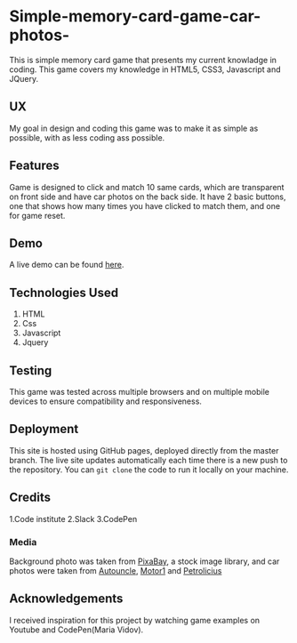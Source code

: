 # Simple-memory-card-game-car-photos-

This is simple memory card game that presents my current knowladge in coding. This game covers my knowledge in HTML5, CSS3, Javascript and JQuery.

## UX

My goal in design and coding this game was to make it as simple as possible, with as less coding ass possible.

## Features

Game is designed to click and match 10 same cards, which are transparent on front side and have car photos on the back side. It have 2 basic buttons, one that shows how many times you have clicked to match them, and one for game reset.

## Demo
A live demo can be found [here](https://github.com/Kraljiccar/Simple-memory-card-game-car-photos-).

## Technologies Used
1. HTML
2. Css
3. Javascript
4. Jquery  

## Testing
This game was tested across multiple browsers and on multiple mobile devices to ensure compatibility and responsiveness.

## Deployment 
This site is hosted using GitHub pages, deployed directly from the master branch. The live site updates automatically each time there is a new push to the repository. You can `git clone` the code to run it locally on your machine.

## Credits
 1.Code institute
 2.Slack 
 3.CodePen
 
 ### Media 
Background photo was taken from [PixaBay](https://pixabay.com/), a stock image library, and car photos were taken from [Autouncle](https://autouncle.se), [Motor1](https://motor1.com) and [Petrolicius](https://petrolicius.com) 

## Acknowledgements
I received inspiration for this project by watching game examples on Youtube and CodePen(Maria Vidov).
 
